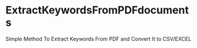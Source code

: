 # ExtractKeywordsFromPDFdocuments
Simple Method To Extract Keywords From PDF and Convert It to CSV/EXCEL
